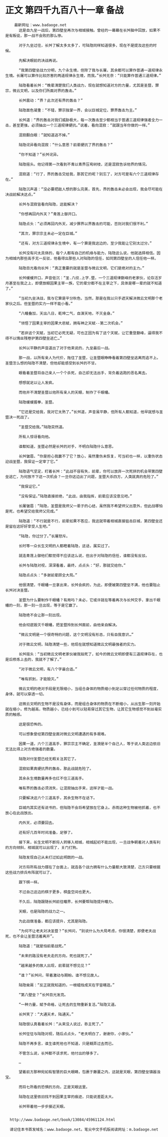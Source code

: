 # 正文 第四千九百八十一章 备战
        最新网址：www.badaoge.net
          这是自九垒一战后，第四壁垒再次与相城接触。曾经的一幕幕在长舛脑中回放，如果不是有叛徒，那一战不会败的那么惨。
      
          对于九垒过往，长舛了解太多太多了，可陆隐同样知道很多，现在不是提及这些的时候。
      
          先解决眼前的决战再说。
      
          “我第四壁垒战力分明，九个永生境，但除了我与长屠，其余都可以算作普通一道规律永生境。长屠可以算作比较厉害的两道规律永生境，而我。”长舛无奈：“只能算作普通三道规律。”
      
          陆隐看着长舛：“晚辈清楚我们人类战力，现在就想知道对方的力量，尤其是圣暨，罪宗，微云文明，以及你们所面对界的轰击。”
      
          长舛震动：“界？此次还有界的轰击？”
      
          陆隐面色凝重：“不错，罪宗独掌一界，会以巨城定位，罪界轰击为主。”
      
          长舛道：“界的轰击对我们威胁极大，每一次轰击至少都相当于普通三道规律强者全力一击，甚至更强，必须抽出一个三道规律硬抗。”说着，看向混寂：“就跟当年你做的一样。”
      
          混寂翻白眼：“就知道逃不掉。”
      
          陆隐诧异看向混寂：“什么意思？前辈硬抗了界的轰击？”
      
          “你不知道？”长舛诧异。
      
          陆隐摇头。他记得第一次看到不青以青界压弯树枝，还是混寂告诉他界的情况。
      
          混寂道：“行了，界的轰击交给我，那其它的呢？别忘了，对方可是有六个三道规律存在。”
      
          陆隐沉声道：“没必要把敌人想的那么完美，首先，界的轰击未必会出现，我会尽可能在决战前解决这点。”
      
          长舛与混寂皆看向陆隐，这能解决？
      
          “你想再回内外天？”青莲上御开口。
      
          陆隐点头：“必须再回内外天，减少罪界以界轰击的可能，否则对我们很不利。”
      
          “其次，罪宗宗主未必一定在巨城。”
      
          “还有，对方三道规律永生境中，有一个算是我这边的，至少我能让它别太过分。”
      
          长舛没有问太具体的，每个人都有自己的机缘与能力，陆隐这么说，他就选择相信。因为相城内那些高手无一反驳，他看得出那些人对陆隐的信任，如同第四壁垒的人信任他一样。
      
          陆隐目光看向长舛：“真正重要的就是圣暨与微云文明，它们是绝对的主力。”
      
          长舛缓缓开口，声音低沉：“圣.八纹.上字.暨，一个三道规律巅峰的老家伙，论存活岁月甚至在我之上，即便放眼因果主宰一族，它的辈分都不在主宰之下，具体是哪一辈的就不知道了。”
      
          “当初九垒决战，我与它算是平分秋色，当然，那是在我以只手遮天解决微云文明那个老家伙之后。但圣暨的实力一样不能小看。”
      
          “八瞳叠加，天出八日，乾坤二气，自演天地，不灭金身。”
      
          “领悟了因果主宰的因果大悲赋，拥有神之天赋--第二次机会。”
      
          “若非这个天赋，当初它必死无疑，可也正因为有了这个天赋，让它重登巅峰，逼得我不得不以情丝残卷护第四壁垒逃亡…”
      
          长舛以平静的声音道出了对于他来说的，九垒最后一战。
      
          那一战，以所有亲人为代价，拖住了圣暨，让圣暨眼睁睁看着第四壁垒逃离而追不上。圣暨怎么想的陆隐不清楚，但他却能感受到长舛的不甘。
      
          眼看着圣暨将自己亲人一个个杀死，自己却无法出手，背负着逃跑的恶名离去。
      
          想想就足以让人发疯。
      
          而他并不清楚圣暨以他所有亲人的天眼，制作了千眼幡。
      
          陆隐缓缓握拳，圣暨。
      
          “它还是交给我，我对它太熟了。”长舛道，声音虽平静，但所有人都知道，他早就想与圣暨决一死战了。
      
          “圣暨交给我。”陆隐突然道。
      
          所有人惊讶看向他。
      
          谁都知道，圣暨必然是长舛的对手，不明白陆隐什么意思。
      
          长舛皱眉，“你是担心我赢不了它？放心，虽然重伤未恢复，可当初也一样，以重伤状态迎战圣暨，我保证一定宰了它。”
      
          陆隐语气坚定，盯着长舛：“此战不容有失，前辈，你可以放弃一次死拼的机会带第四壁垒逃亡，为何放不下这一次机会？一旦你这边出了问题，圣暨大杀四方，人类就真的危险了。”
      
          “我保证它。”
      
          “没有保证。”陆隐直接拒绝，“此战，由我指挥，前辈应该没意见吧。”
      
          长屠皱眉：“陆隐，圣暨是我师父一辈子的心结，虽然我不希望师父出意外，但此战哪怕是死，也希望交给我师父完成。”
      
          陆隐道：“不行就是不行，前辈如果不答应，我这就带着相城直接狙击巨城，第四壁垒还是留在这好好享受人生吧。”
      
          “陆隐，你过分了。”长屠怒斥。
      
          长时等一众长生文明的人都瞪着陆隐，这话，属实过了。
      
          就连青莲上御他们都觉得不应该这么说，但出于对陆隐的信任，谁都没有反驳。
      
          长舛与陆隐对视，深深看着，最终，点点头：“好，那就交给你。”
      
          陆隐点点头：“多谢前辈顾全大局。”
      
          他很清楚，千眼幡一旦拿出来，长舛会疯的，为此，即便被第四壁垒不满，他也要阻止长舛对决圣暨。
      
          圣暨为什么要制作千眼幡？有用吗？未必，它或许就在等着再次与长舛交手，拿出千眼幡的一刻，那一刻一旦出现，等于是它赢了。
      
          陆隐绝不会让那一刻出现。
      
          他会彻底毁灭千眼幡，把圣暨拎到长舛面前，由他亲自解决。
      
          “微云文明是一个很奇特的问题，这个文明没有形态，只有自我意识…”
      
          对于微云文明，陆隐清楚一些，他现在就想知道微云文明最强者的实力。
      
          长舛摇头：“当初微云文明老家伙被我拍死了，如今的微云文明即便有三道规律存在，也是后修炼上去的，我就不了解了。”
      
          “对于微云文明，有八个字最合适。”
      
          “唯有抓到，才能毁灭。”
      
          微云文明的绝对手段是无限缩小，当组合身体的物质缩小到足以穿过任何物质的程度，身体，就可以穿透一切。
      
          这微云文明的生物不是没有身体，而是组合身体的物质在不断缩小，从出生那一刻开始就在缩小，修为越高，物质越小，已经小到可以轻易穿过其它生物，让其它生物感觉不到丝毫实质的触感。
      
          这是很恐怖的。
      
          可以想象曾经第四壁垒面对微云文明遭遇的有多艰难。
      
          因果一道，六个三道高手，罪宗宗主不确定，圣漪是半个自己人，等于说人类这边依旧无法比得上对方绝强者的数量。
      
          陆隐对付圣暨已经无暇关注其它了。
      
          混寂如果真硬抗界的轰击，那此战就危险了。
      
          其余永生境数量再多也扛不住三道高手。
      
          唯有界的轰击必须消失，让混寂抽出手来，这样才能一战。
      
          只要解决这六个三道高手，其余生物不在话下。
      
          巨城内其实还有说书的，但陆隐不会将希望放在它身上。赤雨这种生物被他抓着，也不放心在此战放出。
      
          内外天，必须要回去。
      
          还有好几百年时间准备，足够了。
      
          接下来，长生文明不断将人转移入相城，相城起初不能出现，一旦战争朝着对人类有利的方向倾斜，相城就可以出现了，关门打狗。
      
          陆隐发现自己从未打过如此明朗的一战。
      
          对方将所有战力摆在了台面上，就连各个战力拥有什么力量都大致清楚，己方只要根据这些战力排兵布阵就可以了。
      
          跟下棋一样。
      
          不过自己这边的棋子更多，棋盘空间也更大。
      
          不久后，陆隐跟随长舛前往瞳界，长舛要帮陆隐提升瞳力。
      
          天眼，也是陆隐的战力之一。
      
          为此战做准备，都应该提升，尤其是陆隐。
      
          “为何不让老夫对决圣暨？”长舛问，“别说什么为大局考虑，你很清楚，即便老夫战死，也不会让圣暨活着离开”。
      
          陆隐道：“就是怕前辈战死。”
      
          “未来的路没有老夫走的方向，死也就死了。”
      
          “越来越多的故人出现，前辈就不想见见？”
      
          “谁？”长舛问，带着激动与期盼。谁不想见故人。
      
          陆隐耸肩：“反正就我知道的，一根蜡烛成天在宇宙瞎逛。”
      
          “第八壁垒？”长舛目光发亮。
      
          “一种力量，赋予命格，让死去的生物重新复活。”陆隐又道。
      
          长舛笑了：“大通天术，陆通天。”
      
          陆隐很认真看着长舛：“从来没人说过，弥主死了。”
      
          长舛怔怔与陆隐对视，随后点点头，“老夫明白了，谢谢你，小家伙。”
      
          陆隐不再多言，谁生谁死他也不知道，只是糊弄过去而已。
      
          不管怎么说，长舛都不该求死，他付出的够多了。
      
          …
      
          望着前方那种宛如有智慧的巨大眼睛，包裹于藤蔓之内，这就是天眼，第四壁垒镇器浊宝。
      
          而将七所看的恐惧的方向，正是天眼这里。
      
          陆隐在这里依旧找不到因果主宰的痕迹，只能说差距太大。
      
          长舛带着他一步步接近天眼。
      
      
      http://www.badaoge.net/book/13084/45961124.html
      
      请记住本书首发域名：www.badaoge.net。笔尖中文手机版阅读网址：m.badaoge.net